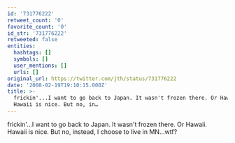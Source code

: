 ```yaml
---
id: '731776222'
retweet_count: '0'
favorite_count: '0'
id_str: '731776222'
retweeted: false
entities:
  hashtags: []
  symbols: []
  user_mentions: []
  urls: []
original_url: https://twitter.com/jth/status/731776222
date: '2008-02-19T19:10:15.000Z'
title: >-
  frickin'...I want to go back to Japan. It wasn't frozen there. Or Hawaii.
  Hawaii is nice. But no, in…
---
```


frickin'...I want to go back to Japan. It wasn't frozen there. Or Hawaii. Hawaii is nice. But no, instead, I choose to live in MN...wtf?